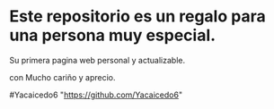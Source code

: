 # Este repositorio es un regalo para una persona muy especial.

Su primera pagina web personal y actualizable.

con Mucho cariño y aprecio.

#Yacaicedo6 "https://github.com/Yacaicedo6"
